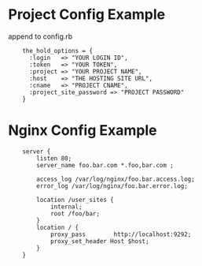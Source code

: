 # Project Config Example

append to config.rb 

        the_hold_options = {
          :login   => "YOUR LOGIN ID",
          :token   => "YOUR TOKEN",
          :project => "YOUR PROJECT NAME",
          :host    => "THE HOSTING SITE URL",
          :cname   => "PROJECT CNAME",
          :project_site_password => "PROJECT PASSWORD"
        }

# Nginx Config  Example 

        server {
            listen 80;
            server_name foo.bar.com *.foo,bar.com ;

            access_log /var/log/nginx/foo.bar.access.log;
            error_log /var/log/nginx/foo.bar.error.log;

            location /user_sites {
                internal;
                root /foo/bar;
            }
            location / {
                proxy_pass        http://localhost:9292;
                proxy_set_header Host $host;
            }
        }

